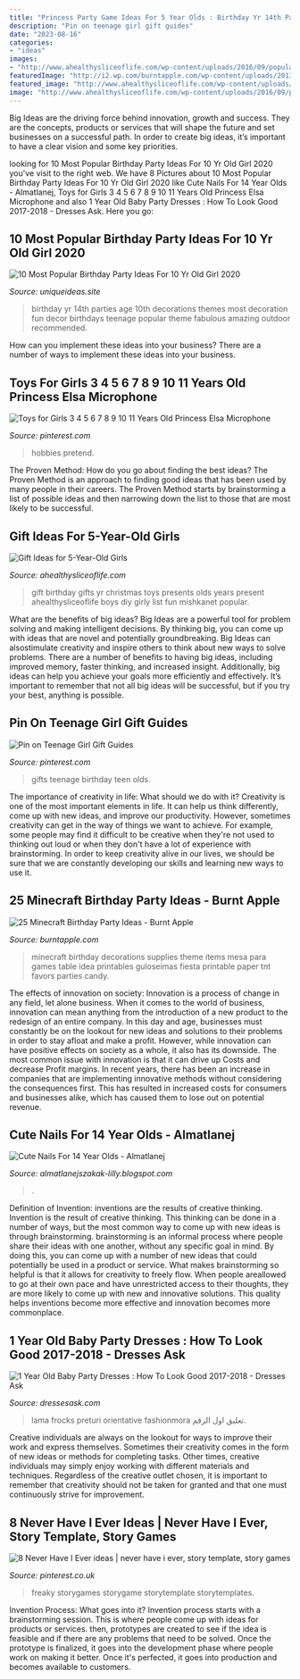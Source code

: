 ```yaml
---
title: "Princess Party Game Ideas For 5 Year Olds : Birthday Yr 14th Parties Age 10th Decorations Themes Most Decoration Fun Decor Birthdays Teenage Popular Theme Fabulous Amazing Outdoor Recommended"
description: "Pin on teenage girl gift guides"
date: "2023-08-16"
categories:
- "ideas"
images:
- "http://www.ahealthysliceoflife.com/wp-content/uploads/2016/09/popular-gifts-for-5-year-old-girls.jpg"
featuredImage: "http://i2.wp.com/burntapple.com/wp-content/uploads/2013/08/pic45.jpg"
featured_image: "http://www.ahealthysliceoflife.com/wp-content/uploads/2016/09/popular-gifts-for-5-year-old-girls.jpg"
image: "http://www.ahealthysliceoflife.com/wp-content/uploads/2016/09/popular-gifts-for-5-year-old-girls.jpg"
---
```



Big Ideas are the driving force behind innovation, growth and success. They are the concepts, products or services that will shape the future and set businesses on a successful path. In order to create big ideas, it’s important to have a clear vision and some key priorities.

	

		
looking for 10 Most Popular Birthday Party Ideas For 10 Yr Old Girl 2020 you've visit to the right web. We have 8 Pictures about 10 Most Popular Birthday Party Ideas For 10 Yr Old Girl 2020 like Cute Nails For 14 Year Olds - Almatlanej, Toys for Girls 3 4 5 6 7 8 9 10 11 Years Old Princess Elsa Microphone and also 1 Year Old Baby Party Dresses : How To Look Good 2017-2018 - Dresses Ask. Here you go:
		
    
## 10 Most Popular Birthday Party Ideas For 10 Yr Old Girl 2020

<img loading=lazy src="https://www.uniqueideas.site/wp-content/uploads/pictures-birthday-party-ideas-for-10-year-girl-homemade-party-decor.jpg" onerror="this.onerror=null;this.src='https://tse3.mm.bing.net/th?id=OIP.9F7E2R2_KlXOK-7Keea_pQHaJ4&amp;pid=15.1';" alt="10 Most Popular Birthday Party Ideas For 10 Yr Old Girl 2020">

_Source: uniqueideas.site_

>birthday yr 14th parties age 10th decorations themes most decoration fun decor birthdays teenage popular theme fabulous amazing outdoor recommended. 

	

How can you implement these ideas into your business?
There are a number of ways to implement these ideas into your business.

    
## Toys For Girls 3 4 5 6 7 8 9 10 11 Years Old Princess Elsa Microphone

<img loading=lazy src="https://i.pinimg.com/originals/fd/31/8a/fd318a379fbbea2040ea6682b4f7c88e.png" onerror="this.onerror=null;this.src='https://tse2.mm.bing.net/th?id=OIP.4up2EdncjElonB3AntWL-gHaLH&amp;pid=15.1';" alt="Toys for Girls 3 4 5 6 7 8 9 10 11 Years Old Princess Elsa Microphone">

_Source: pinterest.com_

>hobbies pretend. 

	

The Proven Method: How do you go about finding the best ideas?
The Proven Method is an approach to finding good ideas that has been used by many people in their careers. The Proven Method starts by brainstorming a list of possible ideas and then narrowing down the list to those that are most likely to be successful.

    
## Gift Ideas For 5-Year-Old Girls

<img loading=lazy src="http://www.ahealthysliceoflife.com/wp-content/uploads/2016/09/popular-gifts-for-5-year-old-girls.jpg" onerror="this.onerror=null;this.src='https://tse4.mm.bing.net/th?id=OIP.SP5WjeVVUYNGUzL3fqYBbQHaKb&amp;pid=15.1';" alt="Gift Ideas for 5-Year-Old Girls">

_Source: ahealthysliceoflife.com_

>gift birthday gifts yr christmas toys presents olds years present ahealthysliceoflife boys diy girly list fun mishkanet popular. 

	

What are the benefits of big ideas?
Big Ideas are a powerful tool for problem solving and making intelligent decisions. By thinking big, you can come up with ideas that are novel and potentially groundbreaking. Big Ideas can alsostimulate creativity and inspire others to think about new ways to solve problems.
There are a number of benefits to having big ideas, including improved memory, faster thinking, and increased insight. Additionally, big ideas can help you achieve your goals more efficiently and effectively. It’s important to remember that not all big ideas will be successful, but if you try your best, anything is possible.

    
## Pin On Teenage Girl Gift Guides

<img loading=lazy src="https://i.pinimg.com/originals/13/ed/5e/13ed5e5569d15413bdf2a5226d4388ef.jpg" onerror="this.onerror=null;this.src='https://tse3.mm.bing.net/th?id=OIP.OP2OZg6zGyrLLHwGp-WOEAHaPG&amp;pid=15.1';" alt="Pin on Teenage Girl Gift Guides">

_Source: pinterest.com_

>gifts teenage birthday teen olds. 

	

The importance of creativity in life: What should we do with it?
Creativity is one of the most important elements in life. It can help us think differently, come up with new ideas, and improve our productivity. However, sometimes creativity can get in the way of things we want to achieve. For example, some people may find it difficult to be creative when they're not used to thinking out loud or when they don't have a lot of experience with brainstorming. In order to keep creativity alive in our lives, we should be sure that we are constantly developing our skills and learning new ways to use it.

    
## 25 Minecraft Birthday Party Ideas - Burnt Apple

<img loading=lazy src="http://i2.wp.com/burntapple.com/wp-content/uploads/2013/08/pic45.jpg" onerror="this.onerror=null;this.src='https://tse1.mm.bing.net/th?id=OIP.SkAVMnd33vzgfZFYJkVjWgHaNF&amp;pid=15.1';" alt="25 Minecraft Birthday Party Ideas - Burnt Apple">

_Source: burntapple.com_

>minecraft birthday decorations supplies theme items mesa para games table idea printables guloseimas fiesta printable paper tnt favors parties candy. 

	

The effects of innovation on society:
Innovation is a process of change in any field, let alone business. When it comes to the world of business, innovation can mean anything from the introduction of a new product to the redesign of an entire company. In this day and age, businesses must constantly be on the lookout for new ideas and solutions to their problems in order to stay afloat and make a profit.
However, while innovation can have positive effects on society as a whole, it also has its downside. The most common issue with innovation is that it can drive up Costs and decrease Profit margins. In recent years, there has been an increase in companies that are implementing innovative methods without considering the consequences first. This has resulted in increased costs for consumers and businesses alike, which has caused them to lose out on potential revenue.

    
## Cute Nails For 14 Year Olds - Almatlanej

<img loading=lazy src="https://lh3.googleusercontent.com/proxy/s7a8ahjcYOD_BpXV9ArpPgK-77z6KpT9NEWkp-g7R7RnLu7aYcXKCVEsNluew3LUxD0nY3yW2rLC3pFZpQZzGyE1HDu0YNWXNESU0gxG=w1200-h630-p-k-no-nu" onerror="this.onerror=null;this.src='https://tse4.mm.bing.net/th?id=OIP.P-qm1NsjpTJOQMB6mg5xygHaE8&amp;pid=15.1';" alt="Cute Nails For 14 Year Olds - Almatlanej">

_Source: almatlanejszakak-lilly.blogspot.com_

>. 

	

Definition of Invention: inventions are the results of creative thinking.
Invention is the result of creative thinking. This thinking can be done in a number of ways, but the most common way to come up with new ideas is through brainstorming. brainstorming is an informal process where people share their ideas with one another, without any specific goal in mind. By doing this, you can come up with a number of new ideas that could potentially be used in a product or service.
What makes brainstorming so helpful is that it allows for creativity to freely flow. When people areallowed to go at their own pace and have unrestricted access to their thoughts, they are more likely to come up with new and innovative solutions. This quality helps inventions become more effective and innovation becomes more commonplace.

    
## 1 Year Old Baby Party Dresses : How To Look Good 2017-2018 - Dresses Ask

<img loading=lazy src="https://dressesask.com/wp-content/uploads/2017/02/1-year-old-baby-party-dresses-how-to-look-good_5.jpg" onerror="this.onerror=null;this.src='https://tse1.mm.bing.net/th?id=OIP.cJSOhoDwh2RBFlwcqhTpvwHaLH&amp;pid=15.1';" alt="1 Year Old Baby Party Dresses : How To Look Good 2017-2018 - Dresses Ask">

_Source: dressesask.com_

>lama frocks preturi orientative fashionmora تعليق اول الرقم. 

	

Creative individuals are always on the lookout for ways to improve their work and express themselves. Sometimes their creativity comes in the form of new ideas or methods for completing tasks. Other times, creative individuals may simply enjoy working with different materials and techniques. Regardless of the creative outlet chosen, it is important to remember that creativity should not be taken for granted and that one must continuously strive for improvement.

    
## 8 Never Have I Ever Ideas | Never Have I Ever, Story Template, Story Games

<img loading=lazy src="https://i.pinimg.com/474x/e5/dc/f2/e5dcf26c4ce6a3568742678ddafb1b69.jpg" onerror="this.onerror=null;this.src='https://tse2.mm.bing.net/th?id=OIP.m_PcbyRXJ2lSHJYd6_RvyQAAAA&amp;pid=15.1';" alt="8 Never Have I Ever ideas | never have i ever, story template, story games">

_Source: pinterest.co.uk_

>freaky storygames storygame storytemplate storytemplates. 

	

Invention Process: What goes into it?
Invention process starts with a brainstorming session. This is where people come up with ideas for products or services. then, prototypes are created to see if the idea is feasible and if there are any problems that need to be solved. Once the prototype is finalized, it goes into the development phase where people work on making it better. Once it's perfected, it goes into production and becomes available to customers.


